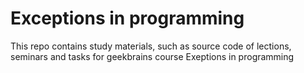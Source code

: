# Exceptions in programming
This repo contains study materials, such as source code of lections, seminars and tasks for geekbrains course Exeptions in programming